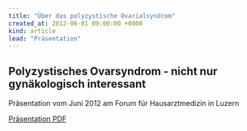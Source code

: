 ```yaml
---
title: "Über das polyzystische Ovarialsyndrom"
created_at: 2012-06-01 09:00:00 +0000
kind: article
lead: "Präsentation"
---
```

## Polyzystisches Ovarsyndrom - nicht nur gynäkologisch interessant 


Präsentation vom Juni 2012 am Forum für Hausarztmedizin in Luzern

[Präsentation PDF](/static/downloads/pcos.pdf)